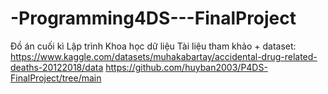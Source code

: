 # -Programming4DS---FinalProject
Đồ án cuối kì Lập trình Khoa học dữ liệu
Tài liệu tham khảo + dataset: https://www.kaggle.com/datasets/muhakabartay/accidental-drug-related-deaths-20122018/data
https://github.com/huyban2003/P4DS-FinalProject/tree/main
